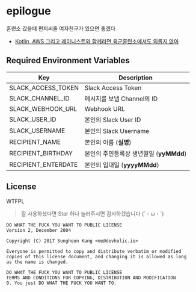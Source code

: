 # epilogue

훈련소 갔을때 편지써줄 여자친구가 있으면 좋겠다

- [Kotlin, AWS 그리고 레이니스트와 함께라면 육군훈련소에서도 외롭지 않아](https://medium.com/rainist-engineering/writing-aws-lambda-function-in-kotlin-b3faf3f55777)

## Required Environment Variables

Key | Description
-----|-----
SLACK_ACCESS_TOKEN | Slack Access Token
SLACK_CHANNEL_ID | 메시지를 보낼 Channel의 ID
SLACK_WEBHOOK_URL | Webhook URL
SLACK_USER_ID | 본인의 Slack User ID
SLACK_USERNAME | 본인의 Slack Username
RECIPIENT_NAME | 본인의 이름 (**실명**)
RECIPIENT_BIRTHDAY | 본인의 주민등록상 생년월일 (**yyMMdd**)
RECIPIENT_ENTERDATE | 본인의 입대일 (**yyyyMMdd**)

## License

WTFPL

> 잘 사용하셨다면 Star 하나 눌러주시면 감사하겠습니다 (´・ω・`)

```
DO WHAT THE FUCK YOU WANT TO PUBLIC LICENSE
Version 2, December 2004

Copyright (C) 2017 Sunghoon Kang <me@devholic.io>

Everyone is permitted to copy and distribute verbatim or modified
copies of this license document, and changing it is allowed as long
as the name is changed.

DO WHAT THE FUCK YOU WANT TO PUBLIC LICENSE
TERMS AND CONDITIONS FOR COPYING, DISTRIBUTION AND MODIFICATION
0. You just DO WHAT THE FUCK YOU WANT TO.
```
